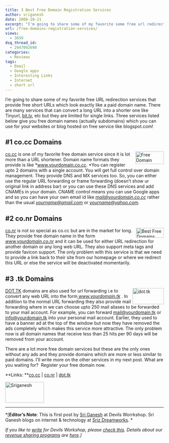 ```yaml
---
title: 3 Best Free Domain Registration Services
author: sriganesh
date: 2008-10-21
excerpt: "I'm going to share some of my favorite some free url redirection services that provide free short url that looks exactly like a paid domain name. There are many services that convert a long url into a shorter one like tinyurl, bit.ly etc but those don't give a short url like the ones here..."
url: /free-domains-registration-services/
views:
  - 3659
dsq_thread_id:
  - 2947092690
categories:
  - Reviews
tags:
  - Email
  - Google apps
  - Interesting Links
  - Internet
  - short url
---
```

I&#8217;m going to share some of my favorite free URL redirection services that provide free short URLs which look exactly like a paid domain name. There are many services that can convert a long URL into a shorter one like Tinyurl, <a href="http://bit.ly" onclick="_gaq.push(['_trackEvent', 'outbound-article', 'http://bit.ly', 'bit.ly']);" title="bit.ly">bit.ly</a>, etc but they are limited for single links. Three services listed below give you free domain names (actually subdomains) which you can use for your websites or blog hosted on free service like blogspot.com!

## #1 co.cc Domains

<a href="http://www.co.cc/?id=153234" onclick="_gaq.push(['_trackEvent', 'outbound-article', 'http://www.co.cc/?id=153234', '']);" ><img class="wp-image-51605" src="http://www.co.cc/img/affiliates/cocc94_1.gif" border="0" alt="Free Domain" width="90" height="40" align="right" /></a><a href="http://www.co.cc/?id=153234" onclick="_gaq.push(['_trackEvent', 'outbound-article', 'http://www.co.cc/?id=153234', 'co.cc']);" title="Co.cc Domains">co.cc</a> is one of my favorite free domain service since it is lot more than a URL shortener. Domain name formats they provide is like *www.yourdomain.co.cc. *You can register upto 2 domains with a single account. You will get full control over domain management. They provide DNS and MX services too. So, you can either use the regular URL forwarding or frame forwarding (doesn&#8217;t show ur original link in address bar) or you can use these DNS services and add CNAMEs in your domain. CNAME control means you can use Google apps and so you can have your own email id like *mail@yourdomain.co.cc* rather than the usual *yourname@gmail.com* or *yourname@yahoo.com*.

## #2 co.nr Domains

<a href="http://www.freedomain.co.nr/" onclick="_gaq.push(['_trackEvent', 'outbound-article', 'http://www.freedomain.co.nr/', '']);" ><img src="http://mrszcma.4u.com.ru/soof62.gif" border="0" alt="Best Free Domains" width="88" height="31" align="right" /></a><a href="http://www.freedomain.co.nr/" onclick="_gaq.push(['_trackEvent', 'outbound-article', 'http://www.freedomain.co.nr/', 'co.nr']);" >co.nr</a> is not so special as co.cc but are in the market for long. They provide free domain name in the form *www.yourdomain.co.nr* and it can be used for either URL redirection for another domain or any long web URL. They also support meta tags and provide favicon support. The only problem with this service is that we need to provide a link back to their site from our homepage or where we redirect this URL or else the service will be deactivated momentarily.

## #3 .tk Domains

<a href="http://freedomains.sriz.tk" onclick="_gaq.push(['_trackEvent', 'outbound-article', 'http://freedomains.sriz.tk', '']);" ><img src="http://cdn.devilsworkshop.org/files/2008/10/dot-tk.png" alt="dot.tk" width="99" height="51" align="right" /></a>

<a href="http://freedomains.sriz.tk" onclick="_gaq.push(['_trackEvent', 'outbound-article', 'http://freedomains.sriz.tk', 'DOT.TK']);" title="Dot.tk Domains">DOT.TK</a> domains are also used for url forwarding i.e to convert any web URL into the form<a href="http://freedomains.sriz.tk" onclick="_gaq.push(['_trackEvent', 'outbound-article', 'http://freedomains.sriz.tk', ' ']);" title="Dot.tk Domains"  target="_blank"> </a>*www.yourdomain.tk* . In addition to the normal URL forwarding they also provide mail forwarding where in we can choose upto 250 mail aliases to be forwarded to your mail account. For example, you can forward mail@yourdomain.tk or info@yourdomain.tk into your personal mail account. Earlier, they used to have a banner ad at the top of the window but now they have removed the ads completely which makes this service more attractive. The only problem now is all domain names that receive less than 25 hits per 90 days will be removed from your account.

There are a lot more free domain services but these are the only ones without any ads and they provide domains which are more or less similar to paid domains. I&#8217;Il write more on the other services in my next post. What are you waiting for?  Register your free domain now.

**Links: **<a href="http://www.co.cc/?id=153234" onclick="_gaq.push(['_trackEvent', 'outbound-article', 'http://www.co.cc/?id=153234', 'co.cc']);" title="Co.cc Domains">co.cc</a> | <a href="http://www.freedomain.co.nr" onclick="_gaq.push(['_trackEvent', 'outbound-article', 'http://www.freedomain.co.nr', 'co.nr']);" title="Co.nr Domains">co.nr</a> | <a href="http://freedomains.sriz.tk" onclick="_gaq.push(['_trackEvent', 'outbound-article', 'http://freedomains.sriz.tk', 'dot.tk']);" title="Dot.tk domains">dot.tk</a>

<img src="http://cdn.devilsworkshop.org/files/2008/10/1a318645fcd942480432ab43a3f00706.png" alt="Sriganesh" width="123" height="66" />

* * *

*[**Editor&#8217;s Note**: This is first post by <a href="http://www.sriz.net/" onclick="_gaq.push(['_trackEvent', 'outbound-article', 'http://www.sriz.net/', 'Sri Ganesh']);" >Sri Ganesh</a> at Devils Worrkshop. Sri Ganesh blogs on internet & technology at <a href="http://www.sriz.net/" onclick="_gaq.push(['_trackEvent', 'outbound-article', 'http://www.sriz.net/', 'Sriz Dreamworks']);" >Sriz Dreamworks</a>. *</p> 

*If you like to [write][1] for Devils Workshop, please [check this][1]. Details about our [revenue sharing programs][1] are [here][1].]*

 [1]: http://devilsworkshop.org/join-dw/
